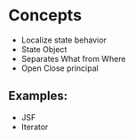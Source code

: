 # Concepts
- Localize state behavior
- State Object
- Separates What from Where
- Open Close principal

## Examples:
- JSF
- Iterator


